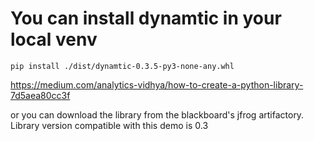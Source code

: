 # You can install dynamtic in your local venv

```
pip install ./dist/dynamtic-0.3.5-py3-none-any.whl
```

https://medium.com/analytics-vidhya/how-to-create-a-python-library-7d5aea80cc3f

or you can download the library from the blackboard's jfrog artifactory. Library version compatible with this demo is 0.3